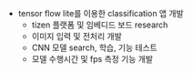 * tensor flow lite를 이용한 classification 앱 개발
    - tizen 플랫폼 및 임베디드 보드 research
    - 이미지 입력 및 전처리 개발
    - CNN 모델 search, 학습, 기능 테스트
    - 모델 수행시간 및 fps 측정 기능 개발
